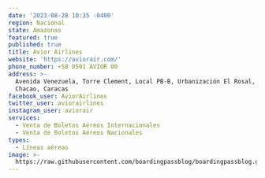 ```yaml
---
date: '2023-08-28 10:35 -0400'
region: Nacional
state: Amazonas
featured: true
published: true
title: Avior Airlines
website: 'https://aviorair.com/'
phone_number: +58 0501 AVIOR 00
address: >-
  Avenida Venezuela, Torre Clement, Local PB-B, Urbanización El Rosal, Municipio
  Chacao, Caracas
facebook_user: AviorAirlines
twitter_user: aviorairlines
instagram_user: aviorair
services:
  - Venta de Boletos Aéreos Internacionales
  - Venta de Boletos Aéreos Nacionales
types:
  - Líneas aéreas
image: >-
  https://raw.githubusercontent.com/boardingpassblog/boardingpassblog.github.io/main/assets/images/Avior-Airlines-Logo.jpg
---
```

